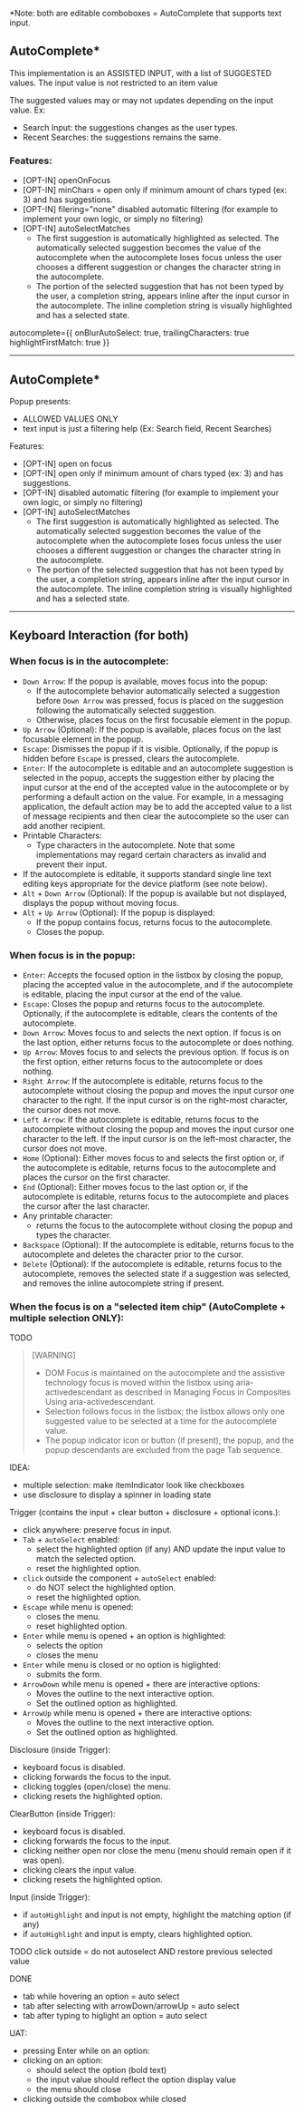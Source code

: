 *Note: both are editable comboboxes = AutoComplete that supports text input.

## AutoComplete*

This implementation is an ASSISTED INPUT, with a list of SUGGESTED values.
The input value is not restricted to an item value

The suggested values may or may not updates depending on the input value.
Ex:
- Search Input: the suggestions changes as the user types.
- Recent Searches: the suggestions remains the same.

### Features:
- [OPT-IN] openOnFocus
- [OPT-IN] minChars = open only if minimum amount of chars typed (ex: 3) and has suggestions.
- [OPT-IN] filering="none" disabled automatic filtering (for example to implement your own logic, or simply no filtering)
- [OPT-IN] autoSelectMatches 
    - The first suggestion is automatically highlighted as selected. The automatically selected suggestion becomes the value of the autocomplete when the autocomplete loses focus unless the user chooses a different suggestion or changes the character string in the autocomplete.
    - The portion of the selected suggestion that has not been typed by the user, a completion string, appears inline after the input cursor in the autocomplete. The inline completion string is visually highlighted and has a selected state.

autocomplete={{
    onBlurAutoSelect: true,
    trailingCharacters: true
    highlightFirstMatch: true
}}

---

## AutoComplete*

Popup presents:
- ALLOWED VALUES ONLY
- text input is just a filtering help (Ex: Search field, Recent Searches)

Features:
- [OPT-IN] open on focus
- [OPT-IN] open only if minimum amount of chars typed (ex: 3) and has suggestions.
- [OPT-IN] disabled automatic filtering (for example to implement your own logic, or simply no filtering)
- [OPT-IN] autoSelectMatches 
    - The first suggestion is automatically highlighted as selected. The automatically selected suggestion becomes the value of the autocomplete when the autocomplete loses focus unless the user chooses a different suggestion or changes the character string in the autocomplete.
    - The portion of the selected suggestion that has not been typed by the user, a completion string, appears inline after the input cursor in the autocomplete. The inline completion string is visually highlighted and has a selected state.


---
## Keyboard Interaction (for both)

### When focus is in the autocomplete:
- `Down Arrow`: If the popup is available, moves focus into the popup:
    - If the autocomplete behavior automatically selected a suggestion before `Down Arrow` was pressed, focus is placed on the suggestion following the automatically selected suggestion.
    - Otherwise, places focus on the first focusable element in the popup.
- `Up Arrow` (Optional): If the popup is available, places focus on the last focusable element in the popup.
- `Escape`: Dismisses the popup if it is visible. Optionally, if the popup is hidden before `Escape` is pressed, clears the autocomplete.
- `Enter`: If the autocomplete is editable and an autocomplete suggestion is selected in the popup, accepts the suggestion either by placing the input cursor at the end of the accepted value in the autocomplete or by performing a default action on the value. For example, in a messaging application, the default action may be to add the accepted value to a list of message recipients and then clear the autocomplete so the user can add another recipient.
- Printable Characters:
    - Type characters in the autocomplete. Note that some implementations may regard certain characters as invalid and prevent their input.
- If the autocomplete is editable, it supports standard single line text editing keys appropriate for the device platform (see note below).
- `Alt` + `Down Arrow` (Optional): If the popup is available but not displayed, displays the popup without moving focus.
- `Alt` + `Up Arrow` (Optional): If the popup is displayed:
    - If the popup contains focus, returns focus to the autocomplete.
    - Closes the popup.

### When focus is in the popup:

- `Enter`: Accepts the focused option in the listbox by closing the popup, placing the accepted value in the autocomplete, and if the autocomplete is editable, placing the input cursor at the end of the value.
- `Escape`: Closes the popup and returns focus to the autocomplete. Optionally, if the autocomplete is editable, clears the contents of the autocomplete.
- `Down Arrow`: Moves focus to and selects the next option. If focus is on the last option, either returns focus to the autocomplete or does nothing.
- `Up Arrow`: Moves focus to and selects the previous option. If focus is on the first option, either returns focus to the autocomplete or does nothing.
- `Right Arrow`: If the autocomplete is editable, returns focus to the autocomplete without closing the popup and moves the input cursor one character to the right. If the input cursor is on the right-most character, the cursor does not move.
- `Left Arrow`: If the autocomplete is editable, returns focus to the autocomplete without closing the popup and moves the input cursor one character to the left. If the input cursor is on the left-most character, the cursor does not move.
- `Home` (Optional): Either moves focus to and selects the first option or, if the autocomplete is editable, returns focus to the autocomplete and places the cursor on the first character.
- `End` (Optional): Either moves focus to the last option or, if the autocomplete is editable, returns focus to the autocomplete and places the cursor after the last character.
- Any printable character:
    - returns the focus to the autocomplete without closing the popup and types the character.
- `Backspace` (Optional): If the autocomplete is editable, returns focus to the autocomplete and deletes the character prior to the cursor.
- `Delete` (Optional): If the autocomplete is editable, returns focus to the autocomplete, removes the selected state if a suggestion was selected, and removes the inline autocomplete string if present.

### When the focus is on a "selected item chip" (AutoComplete + multiple selection ONLY):

TODO

> [WARNING]  
> - DOM Focus is maintained on the autocomplete and the assistive technology focus is moved within the listbox using aria-activedescendant as described in Managing Focus in Composites Using aria-activedescendant.
> - Selection follows focus in the listbox; the listbox allows only one suggested value to be selected at a time for the autocomplete value.
> - The popup indicator icon or button (if present), the popup, and the popup descendants are excluded from the page Tab sequence.



IDEA: 
- multiple selection: make itemIndicator look like checkboxes
- use disclosure to display a spinner in loading state



Trigger (contains the input + clear button + disclosure + optional icons.):
- click anywhere: preserve focus in input.
- `Tab` + `autoSelect` enabled:
    - select the highlighted option (if any) AND update the input value to match the selected option. 
    - reset the highlighted option.
- `click` outside the component + `autoSelect` enabled:
    - do NOT select the highlighted option.
    - reset the highlighted option.
- `Escape` while menu is opened:
    - closes the menu.
    - reset highlighted option.
- `Enter` while menu is opened + an option is highlighted:
    - selects the option
    - closes the menu
- `Enter` while menu is closed or no option is higlighted:
    - submits the form.
- `ArrowDown` while menu is opened + there are interactive options:
    - Moves the outline to the next interactive option.
    - Set the outlined option as highlighted.
- `ArrowUp` while menu is opened + there are interactive options:
    - Moves the outline to the next interactive option.
    - Set the outlined option as highlighted.


Disclosure (inside Trigger):

- keyboard focus is disabled.
- clicking forwards the focus to the input.
- clicking toggles (open/close) the menu.
- clicking resets the highlighted option.

ClearButton (inside Trigger):

- keyboard focus is disabled.
- clicking forwards the focus to the input.
- clicking neither open nor close the menu (menu should remain open if it was open).
- clicking clears the input value.
- clicking resets the highlighted option.

Input (inside Trigger):

- if `autoHighlight` and input is not empty, highlight the matching option (if any)
- if `autoHighlight` and input is empty, clears highlighted option.

TODO
click outside = do not autoselect AND restore previous selected value


DONE

- tab while hovering an option = auto select
- tab after selecting with arrowDown/arrowUp = auto select
- tab after typing to higlight an option = auto select


UAT:

- pressing Enter while on an option:
- clicking on an option: 
    - should select the option (bold text)
    - the input value should reflect the option display value
    - the menu should close
- clicking outside the combobox while closed
